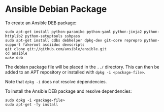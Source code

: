 Ansible Debian Package
======================

To create an Ansible DEB package:

    sudo apt-get install python-paramiko python-yaml python-jinja2 python-httplib2 python-setuptools sshpass
    sudo apt-get install cdbs debhelper dpkg-dev git-core reprepro python-support fakeroot asciidoc devscripts
    git clone git://github.com/ansible/ansible.git
    cd ansible
    make deb

The debian package file will be placed in the `../` directory. This can then be added to an APT repository or installed with `dpkg -i <package-file>`.

Note that `dpkg -i` does not resolve dependencies.

To install the Ansible DEB package and resolve dependencies:

    sudo dpkg -i <package-file>
    sudo apt-get -fy install
